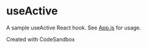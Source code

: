 # useActive

A sample useActive React hook. See [App.js](https://github.com/derFBeste/useActive/blob/main/src/App.js) for usage.

Created with CodeSandbox
